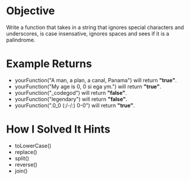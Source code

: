 # Objective

Write a function that takes in a string that ignores special characters and underscores, is case insensative, ignores spaces and sees if it is a palindrome.

# Example Returns

- yourFunction("A man, a plan, a canal, Panama") will return **"true"**.
- yourFunction("My age is 0, 0 si ega ym.") will return **"true"**.
- yourFunction("\_codegod") will return **"false"**.
- yourFunction("legendary") will return **"false"**.
- yourFunction(".0_0 (:/-/:) 0-0") will return **"true"**.

# How I Solved It Hints

- toLowerCase()
- replace()
- split()
- reverse()
- join()
